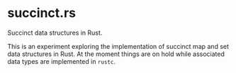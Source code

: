 succinct.rs
===========

Succinct data structures in Rust.

This is an experiment exploring the implementation of succinct map and set data structures in Rust. At the moment things are on hold while associated data types are implemented in `rustc`.
